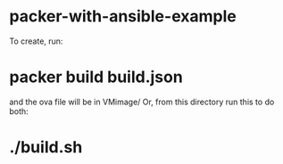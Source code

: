 # packer-with-ansible-example
To create, run: 
# packer build build.json
and the ova file will be in VMimage/
Or, from this directory run this to do both:
# ./build.sh

